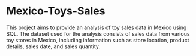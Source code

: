 # Mexico-Toys-Sales

This project aims to provide an analysis of toy sales data in Mexico using SQL. The dataset used for the analysis consists of sales data from various toy stores in Mexico, including information such as store location, product details, sales date, and sales quantity.
